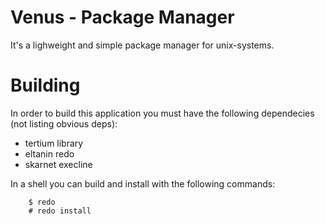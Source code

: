 # Venus - Package Manager

It's a lighweight and simple package manager for unix-systems.

# Building

In order to build this application you must have the following dependecies (not listing obvious deps):
* tertium library
* eltanin redo
* skarnet execline

In a shell you can build and install with the following commands:
```
	$ redo
	# redo install
```
